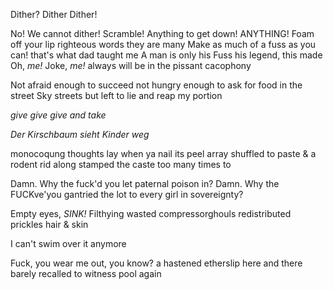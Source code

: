 Dither?
Dither
Dither!

No! We cannot dither!
Scramble! Anything to get down! ANYTHING!
Foam off your lip righteous words they are many
Make as much of a fuss as you can!
that's what dad taught me
A man is only his Fuss
his legend, this made
Oh, *me!*
Joke, *me!*
always will be in the pissant cacophony

Not afraid enough to succeed
not hungry enough to ask for food in the street
Sky streets but left to lie and reap
my portion

*give give give and take*

*Der Kirschbaum sieht Kinder weg*

monocoqung thoughts lay when ya nail its peel array
shuffled
to
paste
& a rodent rid along
stamped the caste too many times to

Damn.
Why the fuck'd you let paternal poison in?
Damn.
Why the FUCKve'you gantried the lot to every girl in sovereignty?

Empty eyes, *SINK!*
Filthying wasted compressorghouls
redistributed prickles
hair & skin

I can't swim over it anymore

Fuck, you wear me out, you know?
a hastened etherslip here and there
barely recalled to witness pool again